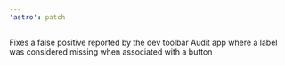 ```yaml
---
'astro': patch
---
```


Fixes a false positive reported by the dev toolbar Audit app where a label was considered missing when associated with a button
